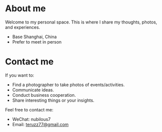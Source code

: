 # About me
Welcome to my personal space. This is where I share my thoughts, photos, and experiences.

- Base Shanghai, China
- Prefer to meet in person

# Contact me
If you want to:
- Find a photographer to take photos of events/activities.
- Communicate ideas.
- Conduct business cooperation.
- Share interesting things or your insights.

Feel free to contact me:
- WeChat: nubilous7
- Email: teruzz77@gmail.com


